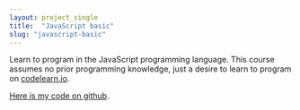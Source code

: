 ```yaml
---
layout: project_single
title:  "JavaScript basic"
slug: "javascript-basic"
---
```

Learn to program in the JavaScript programming language.
This course assumes no prior programming knowledge, just a desire to learn to program on [codelearn.io](https://codelearn.io/certification/zmnin2zk).  

[Here is my code on github](https://github.com/vegetaz/JavaScript-basics).